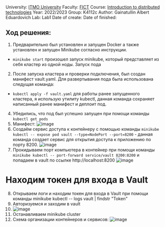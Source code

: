 University: [ITMO University](https://itmo.ru/ru/)
Faculty: [FICT](https://fict.itmo.ru)
Course: [Introduction to distributed technologies](https://github.com/itmo-ict-faculty/introduction-to-distributed-technologies)
Year: 2022/2023
Group: K4112c
Author: Gainatullin Albert Eduardovich
Lab: Lab1
Date of create: 
Date of finished: 
## Ход решения:
1. Предварительно был установлен и запущен Docker а также установлен и запущен Minikube согласно инструкции.
- `minikube start` произошел запуск minikube, который представляет из себя кластер из одной ноды.
Запуск пода
2. После запуска кластера и проверки подключения, был создан манифест vault.yaml. Для развертывания пода была использована следущая команда:
- `kubectl apply -f vault.yaml` для работы ранее запущенного кластера, я использую утилиту kubectl,  данная команда сохраняет написанный ранее манифест и деплоит под.
4. Убедились, что под был успешно запущен при помощи команды `kubectl get pods`
5. Манифест:
![image](https://user-images.githubusercontent.com/121129118/208904006-0da09e12-95d4-4eeb-8add-fa0896a34a82.png)
6. Создаём сервис доступа к контейнеру с помощью команды
`minikube kubectl -- expose pod vault --type=NodePort --port=8200` - данная команда создает сервис для открытия доступа к приложению по порту 8200.
![image](https://user-images.githubusercontent.com/121129118/208903068-a98853bc-9e71-45b0-b9cb-20813bdbb508.png)
7. Прокидываем порт компьютера в контейнер при помощи команды `minikube kubectl -- port-forward service/vault 8200:8200` и попадаем в vault по ссылке http://localhost:8200
![image](https://user-images.githubusercontent.com/121129118/208903320-d7a366d3-c1ae-4045-9cc4-74b6c202531c.png)
# Находим токен для входа в Vault
8. Открываем логи и находим токен для входа в Vault при помощи команды minikube kubectl -- logs vault | findstr "Token"
9. Авторизуемся и заходим в vault 
10. ![image](https://user-images.githubusercontent.com/121129118/208904565-9707d9e7-4d10-4391-b2df-ad7bfac9773c.png)
11. Останавливаем minikube cluster
12. Схема организации контейнеров и сервисов:
![image](https://user-images.githubusercontent.com/116584865/205444106-b82d713f-91b1-47e1-8a08-2c95e6e22b1b.png)

